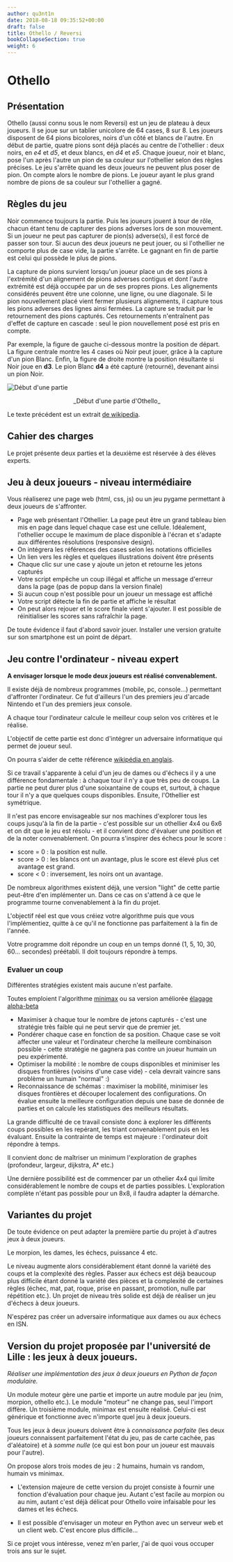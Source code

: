 ```yaml
---
author: qu3nt1n
date: 2018-08-18 09:35:52+00:00
draft: false
title: Othello / Reversi
bookCollapseSection: true
weight: 6
---
```


# Othello


## Présentation


Othello (aussi connu sous le nom Reversi) est un jeu de plateau à deux joueurs. Il se joue sur un tablier unicolore de 64 cases, 8 sur 8. Les joueurs disposent de 64 pions bicolores, noirs d'un côté et blancs de l'autre. En début de partie, quatre pions sont déjà placés au centre de l'othellier : deux noirs, en _e4_ et _d5_, et deux blancs, en _d4_ et _e5_. Chaque joueur, noir et blanc, pose l'un après l'autre un pion de sa couleur sur l'othellier selon des règles précises. Le jeu s'arrête quand les deux joueurs ne peuvent plus poser de pion. On compte alors le nombre de pions. Le joueur ayant le plus grand nombre de pions de sa couleur sur l'othellier a gagné.


## Règles du jeu


Noir commence toujours la partie. Puis les joueurs jouent à tour de rôle, chacun étant tenu de capturer des pions adverses lors de son mouvement. Si un joueur ne peut pas capturer de pion(s) adverse(s), il est forcé de passer son tour. Si aucun des deux joueurs ne peut jouer, ou si l'othellier ne comporte plus de case vide, la partie s'arrête. Le gagnant en fin de partie est celui qui possède le plus de pions.

La capture de pions survient lorsqu'un joueur place un de ses pions à l'extrémité d'un alignement de pions adverses contigus et dont l'autre extrémité est déjà occupée par un de ses propres pions. Les alignements considérés peuvent être une colonne, une ligne, ou une diagonale. Si le pion nouvellement placé vient fermer plusieurs alignements, il capture tous les pions adverses des lignes ainsi fermées. La capture se traduit par le retournement des pions capturés. Ces retournements n'entraînent pas d'effet de capture en cascade : seul le pion nouvellement posé est pris en compte.

Par exemple, la figure de gauche ci-dessous montre la position de départ. La figure centrale montre les 4 cases où Noir peut jouer, grâce à la capture d'un pion Blanc. Enfin, la figure de droite montre la position résultante si Noir joue en **d3**. Le pion Blanc **d4** a été capturé (retourné), devenant ainsi un pion Noir.

![Début d'une partie](/uploads/uploads/2018/08/othello.jpg)
<center>_Début d'une partie d'Othello_</center>

Le texte précédent est un extrait [de wikipedia](https://fr.wikipedia.org/wiki/Othello_(jeu)).


## Cahier des charges


Le projet présente deux parties et la deuxième est réservée à des élèves experts.


## Jeu à deux joueurs - niveau intermédiaire


Vous réaliserez une page web (html, css, js) ou un jeu pygame permettant à deux joueurs de s'affronter.



* Page web présentant l'Othellier. La page peut être un grand tableau bien mis en page dans lequel chaque case est une cellule. Idéalement, l'othellier occupe le maximum de place disponible à l'écran et s'adapte aux différentes résolutions (responsive design).
* On intégrera les références des cases selon les notations officielles
* Un lien vers les règles et quelques illustrations doivent être présents
* Chaque clic sur une case y ajoute un jeton et retourne les jetons capturés
* Votre script empêche un coup illégal et affiche un message d'erreur dans la page (pas de popup dans la version finale)
* Si aucun coup n'est possible pour un joueur un message est affiché
* Votre script détecte la fin de partie et affiche le résultat
* On peut alors rejouer et le score finale vient s'ajouter. Il est possible de réinitialiser les scores sans rafraîchir la page.

De toute évidence il faut d'abord savoir jouer. Installer une version gratuite sur son smartphone est un point de départ.


## Jeu contre l'ordinateur - niveau expert


**A envisager lorsque le mode deux joueurs est réalisé convenablement.**

Il existe déjà de nombreux programmes (mobile, pc, console...) permettant d'affronter l'ordinateur. Ce fut d'ailleurs l'un des premiers jeu d'arcade Nintendo et l'un des premiers jeux console.

A chaque tour l'ordinateur calcule le meilleur coup selon vos critères et le réalise.

L'objectif de cette partie est donc d'intégrer un adversaire informatique qui permet de joueur seul.

On pourra s'aider de cette référence [wikipédia en anglais](https://en.wikipedia.org/wiki/Computer_Othello).

Si ce travail s'apparente à celui d'un jeu de dames ou d'échecs il y a une différence fondamentale : à chaque tour il n'y a que très peu de coups.
La partie ne peut durer plus d'une soixantaine de coups et, surtout, à chaque tour il n'y a que quelques coups disponibles. Ensuite, l'Othellier est symétrique.

Il n'est pas encore envisageable sur nos machines d'explorer tous les coups jusqu'à la fin de la partie - c'est possible sur un othellier 4x4 ou 6x6 et on dit que le jeu est résolu - et il convient donc d'évaluer une position et de la noter convenablement. On pourra s'inspirer des échecs pour le score :



* score = 0 : la position est nulle.
* score > 0 : les blancs ont un avantage, plus le score est élevé plus cet avantage est grand.
* score < 0 : inversement, les noirs ont un avantage.

De nombreux algorithmes existent déjà, une version "light" de cette partie peut-être d'en implémenter un. Dans ce cas on s'attend à ce que le programme tourne convenablement à la fin du projet.

L'objectif réel est que vous créiez votre algorithme puis que vous l'implémentiez, quitte à ce qu'il ne fonctionne pas parfaitement à la fin de l'année.

Votre programme doit répondre un coup en un temps donné (1, 5, 10, 30, 60... secondes) préétabli. Il doit toujours répondre à temps.


### Evaluer un coup


Différentes stratégies existent mais aucune n'est parfaite.

Toutes emploient l'algorithme [minimax](https://fr.wikipedia.org/wiki/Algorithme_minimax) ou sa version améliorée [élagage alpha-beta](https://fr.wikipedia.org/wiki/%C3%89lagage_alpha-b%C3%AAta)



* Maximiser à chaque tour le nombre de jetons capturés - c'est une stratégie très faible qui ne peut servir que de premier jet.
* Pondérer chaque case en fonction de sa position. Chaque case se voit affecter une valeur et l'ordinateur cherche la meilleure combinaison possible - cette stratégie ne gagnera pas contre un joueur humain un peu expérimenté.
* Optimiser la mobilité : le nombre de coups disponibles et minimiser les disques frontières (voisins d'une case vide) - cela devrait vaincre sans problème un humain "normal" :)
* Reconnaissance de schémas : maximiser la mobilité, minimiser les disques frontières et découper localement des configurations. On évalue ensuite la meilleure configuration depuis une base de donnée de parties et on calcule les statistiques des meilleurs résultats.

La grande difficulté de ce travail consiste donc à explorer les différents coups possibles en les repérant, les triant convenablement puis en les évaluant. Ensuite la contrainte de temps est majeure : l'ordinateur doit répondre à temps.

Il convient donc de maîtriser un minimum l'exploration de graphes (profondeur, largeur, dijkstra, A* etc.)

Une dernière possibilité est de commencer par un othelier 4x4 qui limite considérablement le nombre de coups et de parties possibles. L'exploration complète n'étant pas possible pour un 8x8, il faudra adapter la démarche.


## Variantes du projet


De toute évidence on peut adapter la première partie du projet à d'autres jeux à deux joueurs.

Le morpion, les dames, les échecs, puissance 4 etc.

Le niveau augmente alors considérablement étant donné la variété des coups et la complexité des règles.
Passer aux échecs est déjà beaucoup plus difficile étant donné la variété des pièces et la complexité de certaines règles (échec, mat, pat, roque, prise en passant, promotion, nulle par répétition etc.). Un projet de niveau très solide est déjà de réaliser un jeu d'échecs à deux joueurs.

N'espérez pas créer un adversaire informatique aux dames ou aux échecs en ISN.


## Version du projet proposée par l'université de Lille : les jeux à deux joueurs.

_Réaliser une implémentation des jeux à deux joueurs en Python de façon modulaire._

Un module moteur gère une partie et importe un autre module par jeu (nim, morpion, othello etc.).
Le module "moteur" ne change pas, seul l'import diffère. Un troisième module, minimax est ensuite réalisé.
Celui-ci est générique et fonctionne avec n'importe quel jeu à deux joueurs.

Tous les jeux à deux joueurs doivent être à _connaissance parfaite_ (les deux joueurs connaissent parfaitement l'état du jeu, pas de carte cachée, pas d'aléatoire) et à _somme nulle_ (ce qui est bon pour un joueur est mauvais pour l'autre).

On propose alors trois modes de jeu : 2 humains, humain vs random, humain vs minimax.

* L'extension majeure de cette version du projet consiste à fournir une fonction d'évaluation pour chaque jeu.
  Autant c'est facile au morpion ou au nim, autant c'est déjà délicat pour Othello voire infaisable pour les dames et les échecs.

* Il est possible d'envisager un moteur en Python avec un serveur web et un client web. C'est encore plus difficile...

Si ce projet vous intéresse, venez m'en parler, j'ai de quoi vous occuper trois ans sur le sujet.
